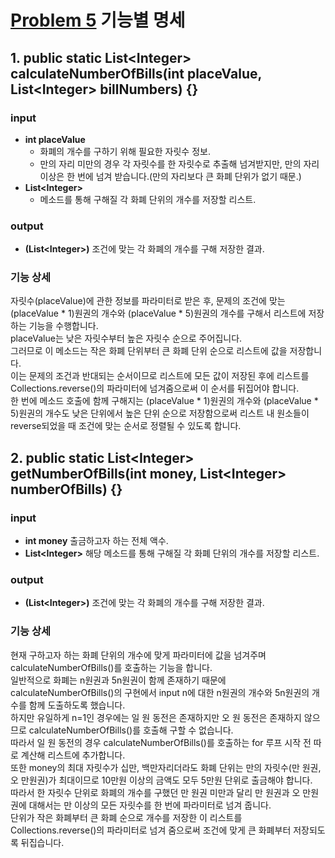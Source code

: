 # [Problem 5](https://www.notion.so/5-bb6cf19d2c3f4b4bb5d64c8158f16351) 기능별 명세

## 1. public static List<Integer\> calculateNumberOfBills(int placeValue, List<Integer\> billNumbers) {}

### input
- **int placeValue** 
  - 화폐의 개수를 구하기 위해 필요한 자릿수 정보.
  - 만의 자리 미만의 경우 각 자릿수를 한 자릿수로 추출해 넘겨받지만, 만의 자리 이상은 한 번에 넘겨 받습니다.(만의 자리보다 큰 화폐 단위가 없기 때문.)
- **List<Integer\>**
  - 메소드를 통해 구해질 각 화폐 단위의 개수를 저장할 리스트.

### output
- **(List<Integer\>)** 조건에 맞는 각 화폐의 개수를 구해 저장한 결과.

### 기능 상세
자릿수(placeValue)에 관한 정보를 파라미터로 받은 후, 문제의 조건에 맞는 (placeValue * 1)원권의 개수와 (placeValue * 5)원권의 개수를 구해서 리스트에 저장하는 기능을 수행합니다.</br>
placeValue는 낮은 자릿수부터 높은 자릿수 순으로 주어집니다.</br>
그러므로 이 메소드는 작은 화폐 단위부터 큰 화폐 단위 순으로 리스트에 값을 저장합니다.</br>
이는 문제의 조건과 반대되는 순서이므로 리스트에 모든 값이 저장된 후에 리스트를 Collections.reverse()의 파라미터에 넘겨줌으로써 이 순서를 뒤집어야 합니다.</br>
한 번에 메소드 호출에 함께 구해지는 (placeValue * 1)원권의 개수와 (placeValue * 5)원권의 개수도 낮은 단위에서 높은 단위 순으로 저장함으로써 리스트 내 원소들이 reverse되었을 때 조건에 맞는 순서로 정렬될 수 있도록 합니다.

## 2. public static List<Integer\> getNumberOfBills(int money, List<Integer\> numberOfBills) {}

### input
- **int money**
  출금하고자 하는 전체 액수.
- **List<Integer\>**
  해당 메소드를 통해 구해질 각 화폐 단위의 개수를 저장할 리스트.

### output
- **(List<Integer\>)** 조건에 맞는 각 화폐의 개수를 구해 저장한 결과.

### 기능 상세
현재 구하고자 하는 화폐 단위의 개수에 맞게 파라미터에 값을 넘겨주며 calculateNumberOfBills()를 호출하는 기능을 합니다.</br>
일반적으로 화폐는 n원권과 5n원권이 함께 존재하기 때문에 calculateNumberOfBills()의 구현에서 input n에 대한 n원권의 개수와 5n원권의 개수를 함께 도출하도록 했습니다.</br>
하지만 유일하게 n=1인 경우에는 일 원 동전은 존재하지만 오 원 동전은 존재하지 않으므로 calculateNumberOfBills()를 호출해 구할 수 없습니다.</br>
따라서 일 원 동전의 경우 calculateNumberOfBills()를 호출하는 for 루프 시작 전 따로 계산해 리스트에 추가합니다.</br>
또한 money의 최대 자릿수가 십만, 백만자리더라도 화폐 단위는 만의 자릿수(만 원권, 오 만원권)가 최대이므로 10만원 이상의 금액도 모두 5만원 단위로 출금해야 합니다.</br>
따라서 한 자릿수 단위로 화폐의 개수를 구했던 만 원권 미만과 달리 만 원권과 오 만원권에 대해서는 만 이상의 모든 자릿수를 한 번에 파라미터로 넘겨 줍니다.</br>
단위가 작은 화폐부터 큰 화폐 순으로 개수를 저장한 이 리스트를 Collections.reverse()의 파라미터로 넘겨 줌으로써 조건에 맞게 큰 화폐부터 저장되도록 뒤집습니다.